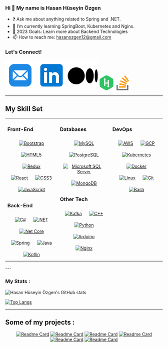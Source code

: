 ### Hi 👋 My name is Hasan Hüseyin Özgen

<!--
**hashus12/hashus12** is a ✨ _special_ ✨ repository because its `README.md` (this file) appears on your GitHub profile.

Here are some ideas to get you started:

- 🔭 I’m currently working on ...
- 🌱 I’m currently learning ...
- 👯 I’m looking to collaborate on ...
- 🤔 I’m looking for help with ...
- 💬 Ask me about ...
- 📫 How to reach me: ...
- 😄 Pronouns: ...
- ⚡ Fun fact: ...
-->

- ❓  Ask me about anything related to Spring and .NET.
- 🌱 I’m currently learning SpringBoot, Kubernetes and Nginx.
- 💫 2023 Goals: Learn more about Backend Technologies
- 📫 How to reach me: hasanozgen12@gmail.com

### Let's Connect!

[![mail](./img/mail.svg)](mailto:<hasanozgen12@gmail.com>)
[![linkedin](./img/linkedin.svg)](https://www.linkedin.com/in/hasan-huseyin-ozgen)
[![medium](./img/medium.svg)](https://medium.com/@hasanozgen)
[![hackerrank](./img/hackerrank.png)](https://www.hackerrank.com/hasanozgen)
[![stackoverflow](./img/stackoverflow.png)](https://stackoverflow.com/users/21012923/hasanozgen)

---

## My Skill Set
<table><tr><td valign="top" width="33%">



### Front-End
<div align="center">  
<a href="https://getbootstrap.com/docs/3.4/javascript/" target="_blank"><img style="margin: 10px" src="https://profilinator.rishav.dev/skills-assets/bootstrap-plain.svg" alt="Bootstrap" height="50" /></a>  
<a href="https://en.wikipedia.org/wiki/HTML5" target="_blank"><img style="margin: 10px" src="https://profilinator.rishav.dev/skills-assets/html5-original-wordmark.svg" alt="HTML5" height="50" /></a>  
<a href="https://redux.js.org/" target="_blank"><img style="margin: 10px" src="https://profilinator.rishav.dev/skills-assets/redux-original.svg" alt="Redux" height="50" /></a>  
<a href="https://reactjs.org/" target="_blank"><img style="margin: 10px" src="https://profilinator.rishav.dev/skills-assets/react-original-wordmark.svg" alt="React" height="50" /></a>  
<a href="https://www.w3schools.com/css/" target="_blank"><img style="margin: 10px" src="https://profilinator.rishav.dev/skills-assets/css3-original-wordmark.svg" alt="CSS3" height="50" /></a>  
<a href="https://www.javascript.com/" target="_blank"><img style="margin: 10px" src="https://profilinator.rishav.dev/skills-assets/javascript-original.svg" alt="JavaScript" height="50" /></a>  
</div>  



### Back-End
<div align="center">  
<a href="https://docs.microsoft.com/en-us/dotnet/csharp/" target="_blank"><img style="margin: 10px" src="https://profilinator.rishav.dev/skills-assets/csharp-original.svg" alt="C#" height="50" /></a>  
<a href="https://dotnet.microsoft.com/download/dotnet-framework" target="_blank"><img style="margin: 10px" src="https://profilinator.rishav.dev/skills-assets/dot-net-original-wordmark.svg" alt=".NET" height="50" /></a>  
<a href="https://dotnet.microsoft.com/download" target="_blank"><img style="margin: 10px" src="https://profilinator.rishav.dev/skills-assets/dotnetcore.png" alt=".Net Core" height="50" /></a>  
<a href="https://docs.spring.io/spring-framework/docs/3.0.x/reference/expressions.html#:~:text=The%20Spring%20Expression%20Language%20(SpEL,and%20basic%20string%20templating%20functionality." target="_blank"><img style="margin: 10px" src="https://profilinator.rishav.dev/skills-assets/springio-icon.svg" alt="Spring" height="50" /></a>  
<a href="https://www.java.com/" target="_blank"><img style="margin: 10px" src="https://profilinator.rishav.dev/skills-assets/java-original-wordmark.svg" alt="Java" height="50" /></a>  
<a href="https://kotlinlang.org/" target="_blank"><img style="margin: 10px" src="https://profilinator.rishav.dev/skills-assets/kotlinlang-icon.svg" alt="Kotlin" height="50" /></a>  
</div>

</td><td valign="top" width="33%">



### Databases
<div align="center">  
<a href="https://www.mysql.com/" target="_blank"><img style="margin: 10px" src="https://profilinator.rishav.dev/skills-assets/mysql-original-wordmark.svg" alt="MySQL" height="50" /></a>  
<a href="https://www.postgresql.org/" target="_blank"><img style="margin: 10px" src="https://profilinator.rishav.dev/skills-assets/postgresql-original-wordmark.svg" alt="PostgreSQL" height="50" /></a>
<a href="https://www.microsoft.com/en-us/sql-server" target="_blank"><img style="margin: 10px" src="http://blog.inetmar.com/wp-content/uploads/2017/10/MSSQLServer.png" alt="Microsoft SQL Server" height="50" /></a>
<a href="https://www.mongodb.com/" target="_blank"><img style="margin: 10px" src="https://profilinator.rishav.dev/skills-assets/mongodb-original-wordmark.svg" alt="MongoDB" height="50" /></a>
</div>  



### Other Tech

<div align="center">
<a href="https://kafka.apache.org/" target="_blank"><img style="margin: 10px" src="https://profilinator.rishav.dev/skills-assets/apache_kafka-icon.svg" alt="Kafka" height="50" /></a>  
<a href="https://www.cplusplus.com/" target="_blank"><img style="margin: 10px" src="https://profilinator.rishav.dev/skills-assets/cplusplus-original.svg" alt="C++" height="50" /></a>  
<a href="https://www.python.org/" target="_blank"><img style="margin: 10px" src="https://profilinator.rishav.dev/skills-assets/python-original.svg" alt="Python" height="50" /></a>  
<a href="https://www.arduino.cc/" target="_blank"><img style="margin: 10px" src="https://profilinator.rishav.dev/skills-assets/arduino.png" alt="Arduino" height="50" /></a>  
<a href="https://www.nginx.com/" target="_blank"><img style="margin: 10px" src="https://profilinator.rishav.dev/skills-assets/nginx-original.svg" alt="Nginx" height="50" /></a>
</div>

</td><td valign="top" width="33%">



### DevOps
<div align="center">
<a href="https://aws.amazon.com/" target="_blank"><img style="margin: 10px" src="https://profilinator.rishav.dev/skills-assets/amazonwebservices-original-wordmark.svg" alt="AWS" height="50" /></a>  
<a href="https://cloud.google.com/" target="_blank"><img style="margin: 10px" src="https://profilinator.rishav.dev/skills-assets/google_cloud-icon.svg" alt="GCP" height="50" /></a>  
<a href="https://kubernetes.io/" target="_blank"><img style="margin: 10px" src="https://profilinator.rishav.dev/skills-assets/kubernetes-icon.svg" alt="Kubernetes" height="50" /></a>  
<a href="https://www.docker.com/" target="_blank"><img style="margin: 10px" src="https://profilinator.rishav.dev/skills-assets/docker-original-wordmark.svg" alt="Docker" height="50" /></a>  
<a href="https://www.linux.org/" target="_blank"><img style="margin: 10px" src="https://profilinator.rishav.dev/skills-assets/linux-original.svg" alt="Linux" height="50" /></a>  
<a href="https://github.com/" target="_blank"><img style="margin: 10px" src="https://profilinator.rishav.dev/skills-assets/git-scm-icon.svg" alt="Git" height="50" /></a>  
<a href="https://www.gnu.org/software/bash/" target="_blank"><img style="margin: 10px" src="https://profilinator.rishav.dev/skills-assets/gnu_bash-icon.svg" alt="Bash" height="50" /></a>  

</td></tr></table>  
---

### My Stats :
<!--[![GitHub Streak](https://github-readme-streak-stats.herokuapp.com?user=hashus12&theme=material-palenight&date_format=j%20M%5B%20Y%5D)](https://git.io/streak-stats)-->

![Hasan Hüseyin Özgen's GitHub stats](https://github-readme-stats.vercel.app/api?username=hashus12&show_icons=true&theme=material-palenight)

[![Top Langs](https://github-readme-stats.vercel.app/api/top-langs/?username=hashus12&layout=compact&theme=material-palenight)](https://github.com/anuraghazra/github-readme-stats)

---

## Some of my projects :

<div align="center">

[![Readme Card](https://github-readme-stats.vercel.app/api/pin/?username=hashus12&theme=gotham&repo=ReCapProject-Backend)](https://github.com/hashus12/ReCapProject-Backend)
[![Readme Card](https://github-readme-stats.vercel.app/api/pin/?username=hashus12&theme=gotham&repo=ReCapProject-Angular)](https://github.com/hashus12/ReCapProject-Angular)
[![Readme Card](https://github-readme-stats.vercel.app/api/pin/?username=hashus12&theme=gotham&repo=FinalCaseProject)](https://github.com/hashus12/FinalCaseProject)
[![Readme Card](https://github-readme-stats.vercel.app/api/pin/?username=hashus12&theme=gotham&repo=producttracking)](https://github.com/hashus12/producttracking)
[![Readme Card](https://github-readme-stats.vercel.app/api/pin/?username=hashus12&theme=synthwave&repo=fatura-onay-sistemi)](https://github.com/hashus12/fatura-onay-sistemi)
[![Readme Card](https://github-readme-stats.vercel.app/api/pin/?username=hashus12&theme=synthwave&repo=ogrenci-otomasyon-sistemi)](https://github.com/hashus12/ogrenci-otomasyon-sistemi)
  
</div>

<br/> 

<div align="center">
</div>  


<br/>  

